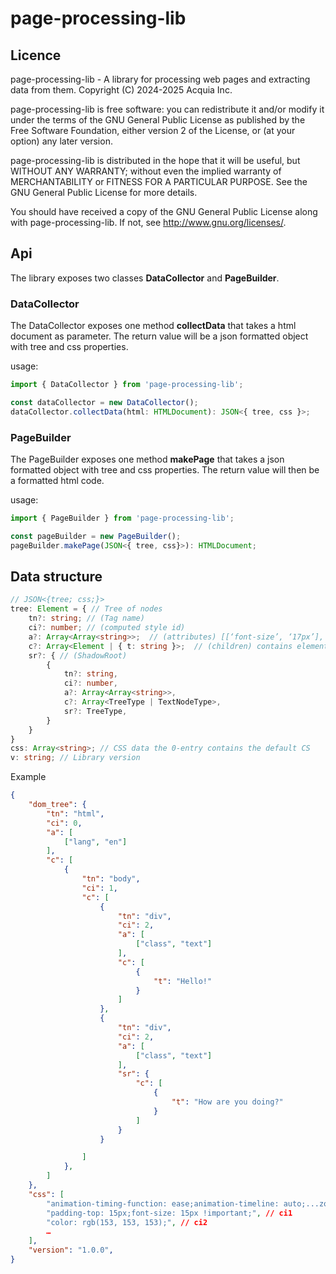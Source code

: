 # page-processing-lib

## Licence
page-processing-lib - A library for processing web pages and extracting data from them.
Copyright (C) 2024-2025 Acquia Inc.

page-processing-lib is free software: you can redistribute it and/or modify it under the terms of the GNU General Public License as published by the Free Software Foundation, either version 2 of the License, or (at your option) any later version.

page-processing-lib is distributed in the hope that it will be useful,
but WITHOUT ANY WARRANTY; without even the implied warranty of
MERCHANTABILITY or FITNESS FOR A PARTICULAR PURPOSE.  See the
GNU General Public License for more details.

You should have received a copy of the GNU General Public License
along with page-processing-lib. If not, see <http://www.gnu.org/licenses/>.

## Api
The library exposes two classes **DataCollector** and **PageBuilder**.
### DataCollector
The DataCollector exposes one method **collectData** that takes a html document as parameter. The return value will be a json formatted object with tree and css properties.

usage:
```ts
import { DataCollector } from 'page-processing-lib';

const dataCollector = new DataCollector();
dataCollector.collectData(html: HTMLDocument): JSON<{ tree, css }>;
```

### PageBuilder
The PageBuilder exposes one method **makePage** that takes a json formatted object with tree and css properties. The return value will then be a formatted html code.

usage:
```ts
import { PageBuilder } from 'page-processing-lib';

const pageBuilder = new PageBuilder();
pageBuilder.makePage(JSON<{ tree, css}>): HTMLDocument;
```

## Data structure
```ts
// JSON<{tree; css;}>
tree: Element = { // Tree of nodes
    tn?: string; // (Tag name)
    ci?: number; // (computed style id)
    a?: Array<Array<string>>;  // (attributes) [[‘font-size’, ‘17px’], [‘font-family’, ‘Arial’]]
    c?: Array<Element | { t: string }>;  // (children) contains elements OR textNodes
    sr?: { // (ShadowRoot)
        {
            tn?: string,
            ci?: number,
            a?: Array<Array<string>>,
            c?: Array<TreeType | TextNodeType>,
            sr?: TreeType,
        }
    }
}
css: Array<string>; // CSS data the 0-entry contains the default CS
v: string; // Library version
```
Example
```json
{
    "dom_tree": {
		"tn": "html",
		"ci": 0,
	    "a": [
		    ["lang", "en"]
        ],
        "c": [
            {
                "tn": "body",
                "ci": 1,
                "c": [
                    {
                        "tn": "div",
                        "ci": 2,
                        "a": [
                            ["class", "text"]
                        ],
                        "c": [
                            {
                                "t": "Hello!"
                            }
                        ]
                    },
                    {
                        "tn": "div",
                        "ci": 2,
                        "a": [
                            ["class", "text"]
                        ],
                        "sr": {
                            "c": [
                                {
                                    "t": "How are you doing?"
                                }
                            ]
                        }
                    }

                ]
            },
        ]
    },
    "css": [
        "animation-timing-function: ease;animation-timeline: auto;...zoom: 1;", // ci0
        "padding-top: 15px;font-size: 15px !important;", // ci1
        "color: rgb(153, 153, 153);", // ci2
        …
    ],
    "version": "1.0.0",
}
```

